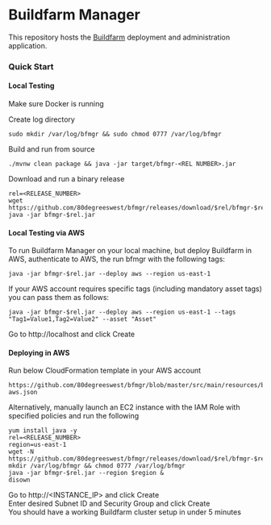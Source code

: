 # Buildfarm Manager

This repository hosts the [Buildfarm](https://github.com/bazelbuild/bazel-buildfarm) deployment and administration application.

### Quick Start

#### Local Testing

Make sure Docker is running

Create log directory

```
sudo mkdir /var/log/bfmgr && sudo chmod 0777 /var/log/bfmgr
```

Build and run from source

```
./mvnw clean package && java -jar target/bfmgr-<REL NUMBER>.jar
```

Download and run a binary release

```
rel=<RELEASE_NUMBER>
wget https://github.com/80degreeswest/bfmgr/releases/download/$rel/bfmgr-$rel.jar
java -jar bfmgr-$rel.jar
```
#### Local Testing via AWS

To run Buildfarm Manager on your local machine, but deploy Buildfarm in AWS, authenticate to AWS, the run bfmgr with the following tags:

```
java -jar bfmgr-$rel.jar --deploy aws --region us-east-1
```

If your AWS account requires specific tags (including mandatory asset tags) you can pass them as follows:

```
java -jar bfmgr-$rel.jar --deploy aws --region us-east-1 --tags "Tag1=Value1,Tag2=Value2" --asset "Asset"
```

Go to http://localhost and click Create

#### Deploying in AWS

Run below CloudFormation template in your AWS account

```
https://github.com/80degreeswest/bfmgr/blob/master/src/main/resources/bfmgr-aws.json
```

Alternatively, manually launch an EC2 instance with the IAM Role with specified policies and run the following

```
yum install java -y
rel=<RELEASE_NUMBER>
region=us-east-1
wget -N https://github.com/80degreeswest/bfmgr/releases/download/$rel/bfmgr-$rel.jar
mkdir /var/log/bfmgr && chmod 0777 /var/log/bfmgr
java -jar bfmgr-$rel.jar --region $region &
disown
```

Go to http://<INSTANCE_IP> and click Create</br>
Enter desired Subnet ID and Security Group and click Create<br/>
You should have a working Buildfarm cluster setup in under 5 minutes<br/>
